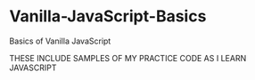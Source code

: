 # Vanilla-JavaScript-Basics
Basics of Vanilla JavaScript

THESE INCLUDE SAMPLES OF MY PRACTICE CODE AS I LEARN JAVASCRIPT
